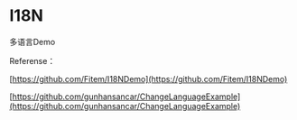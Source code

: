 # I18N
多语言Demo

Referense：

[https://github.com/Fitem/I18NDemo](https://github.com/Fitem/I18NDemo)

[https://github.com/gunhansancar/ChangeLanguageExample](https://github.com/gunhansancar/ChangeLanguageExample)

